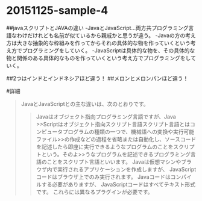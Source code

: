 # 20151125-sample-4
##javaスクリプトとJAVAの違い
-JavaとJavaScript…両方共プログラミング言語なわけだけれども名前が似ているから親戚かと思うが違う。
  -Javaの方の考え方は大きな抽象的な枠組みを作ってからそれの具体的な物を作っていくという考え方でプログラミングをしていく。
  -JavaScriptは具体的な物を、その具体的な物と関係のある具体的なものを作っていくという考え方でプログラミングをしていく。
  
##2つはインドとインドネシアほど違う！
##メロンとメロンパンほど違う！
  
#詳細
>JavaとJavaScriptとの主な違いは、次のとおりです。
>>Javaはオブジェクト指向プログラミング言語ですが、Java >>Scriptはオブジェクト指向スクリプト言語スクリプト言語とはコンピュータプログラムの種類の一つで、機械語への変換や実行可能ファイル>>の作成などの過程を省略または自動化し、ソースコードを記述したら即座に実行できるようなプログラムのことをスクリプトという。そのよ>>うなプログラムを記述できるプログラミング言語のことをスクリプト言語といいます。
>Javaは仮想マシンやブラウザ内で実行されるアプリケーションを作成しますが、
>JavaScriptコードはブラウザ上でのみ実行されます。
>Javaコードはコンパイルする必要がありますが、
>JavaScriptコードはすべてテキスト形式です。
>これらには異なるプラグインが必要です。
